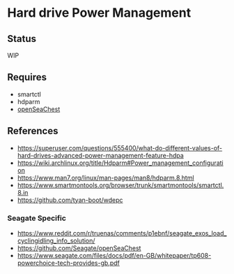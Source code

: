 # Hard drive Power Management

## Status
WIP

## Requires
- smartctl
- hdparm
- [openSeaChest](https://github.com/Seagate/openSeaChest)

## References
- https://superuser.com/questions/555400/what-do-different-values-of-hard-drives-advanced-power-management-feature-hdpa
- https://wiki.archlinux.org/title/Hdparm#Power_management_configuration
- https://www.man7.org/linux/man-pages/man8/hdparm.8.html
- https://www.smartmontools.org/browser/trunk/smartmontools/smartctl.8.in
- https://github.com/tyan-boot/wdepc

### Seagate Specific
- https://www.reddit.com/r/truenas/comments/p1ebnf/seagate_exos_load_cyclingidling_info_solution/
- https://github.com/Seagate/openSeaChest
- https://www.seagate.com/files/docs/pdf/en-GB/whitepaper/tp608-powerchoice-tech-provides-gb.pdf
